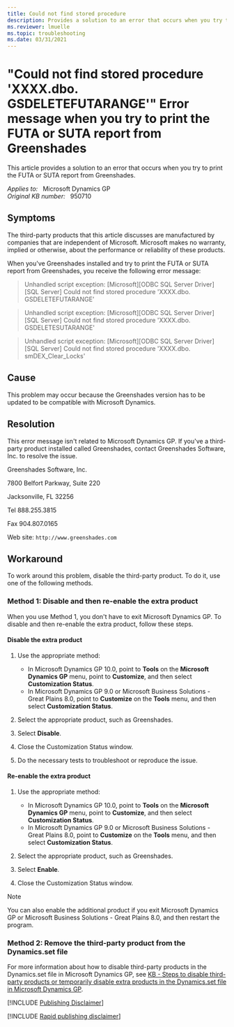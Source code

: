 ```yaml
---
title: Could not find stored procedure
description: Provides a solution to an error that occurs when you try to print the FUTA or SUTA report from Greenshades.
ms.reviewer: lmuelle
ms.topic: troubleshooting
ms.date: 03/31/2021
---
```

# "Could not find stored procedure 'XXXX.dbo. GSDELETEFUTARANGE'" Error message when you try to print the FUTA or SUTA report from Greenshades

This article provides a solution to an error that occurs when you try to print the FUTA or SUTA report from Greenshades.

_Applies to:_ &nbsp; Microsoft Dynamics GP  
_Original KB number:_ &nbsp; 950710

## Symptoms

The third-party products that this article discusses are manufactured by companies that are independent of Microsoft. Microsoft makes no warranty, implied or otherwise, about the performance or reliability of these products.

When you've Greenshades installed and try to print the FUTA or SUTA report from Greenshades, you receive the following error message:

> Unhandled script exception: [Microsoft][ODBC SQL Server Driver][SQL Server] Could not find stored procedure 'XXXX.dbo. GSDELETEFUTARANGE'

> Unhandled script exception: [Microsoft][ODBC SQL Server Driver][SQL Server] Could not find stored procedure 'XXXX.dbo. GSDELETESUTARANGE'

> Unhandled script exception: [Microsoft][ODBC SQL Server Driver][SQL Server] Could not find stored procedure 'XXXX.dbo. smDEX_Clear_Locks'

## Cause

This problem may occur because the Greenshades version has to be updated to be compatible with Microsoft Dynamics.

## Resolution

This error message isn't related to Microsoft Dynamics GP. If you've a third-party product installed called Greenshades, contact Greenshades Software, Inc. to resolve the issue.

Greenshades Software, Inc.

7800 Belfort Parkway, Suite 220

Jacksonville, FL 32256

Tel 888.255.3815

Fax 904.807.0165

Web site: `http://www.greenshades.com`

## Workaround

To work around this problem, disable the third-party product. To do it, use one of the following methods.

### Method 1: Disable and then re-enable the extra product

When you use Method 1, you don't have to exit Microsoft Dynamics GP. To disable and then re-enable the extra product, follow these steps.

#### Disable the extra product

1. Use the appropriate method:
   - In Microsoft Dynamics GP 10.0, point to **Tools** on the **Microsoft Dynamics GP** menu, point to **Customize**, and then select **Customization Status**.
   - In Microsoft Dynamics GP 9.0 or Microsoft Business Solutions - Great Plains 8.0, point to **Customize** on the **Tools** menu, and then select **Customization Status**.

2. Select the appropriate product, such as Greenshades.
3. Select **Disable**.
4. Close the Customization Status window.
5. Do the necessary tests to troubleshoot or reproduce the issue.

#### Re-enable the extra product

1. Use the appropriate method:
   - In Microsoft Dynamics GP 10.0, point to **Tools** on the **Microsoft Dynamics GP** menu, point to **Customize**, and then select **Customization Status**.
   - In Microsoft Dynamics GP 9.0 or Microsoft Business Solutions - Great Plains 8.0, point to **Customize** on the **Tools** menu, and then select **Customization Status**.

2. Select the appropriate product, such as Greenshades.
3. Select **Enable**.
4. Close the Customization Status window.

> [!NOTE]
> You can also enable the additional product if you exit Microsoft Dynamics GP or Microsoft Business Solutions - Great Plains 8.0, and then restart the program.

### Method 2: Remove the third-party product from the Dynamics.set file

For more information about how to disable third-party products in the Dynamics.set file in Microsoft Dynamics GP, see [KB - Steps to disable third-party products or temporarily disable extra products in the Dynamics.set file in Microsoft Dynamics GP](https://support.microsoft.com/help/872087).

[!INCLUDE [Publishing Disclaimer](../../includes/publishing-disclaimer.md)]

[!INCLUDE [Rapid publishing disclaimer](../../includes/rapid-publishing-disclaimer.md)]
